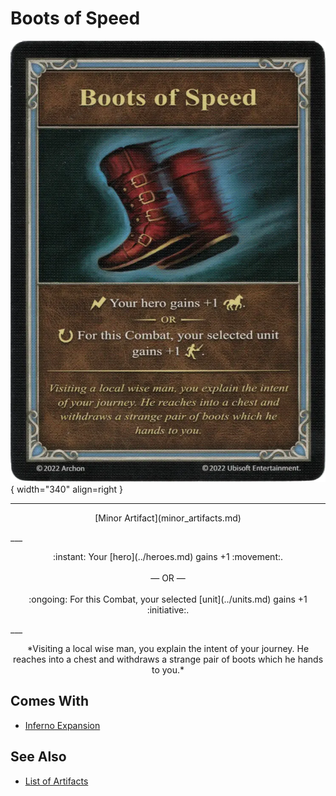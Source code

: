# Boots of Speed

![Boots of Speed](../assets/artifacts_minor-boots_of_speed.webp){ width="340" align=right }
___
<p style="text-align: center;" markdown>[Minor Artifact](minor_artifacts.md)</p>
___
<p style="text-align: center;" markdown>:instant: Your [hero](../heroes.md) gains +1 :movement:.<br><br>— OR —<br><br>:ongoing: For this Combat, your selected [unit](../units.md) gains +1 :initiative:.</p>
___
<p style="text-align: center;" markdown>*Visiting a local wise man, you explain the intent of your journey. He reaches into a chest and withdraws a strange pair of boots which he hands to you.*</p>


## Comes With

- [Inferno Expansion](../content.md)


## See Also

- [List of Artifacts](../artifacts.md)
